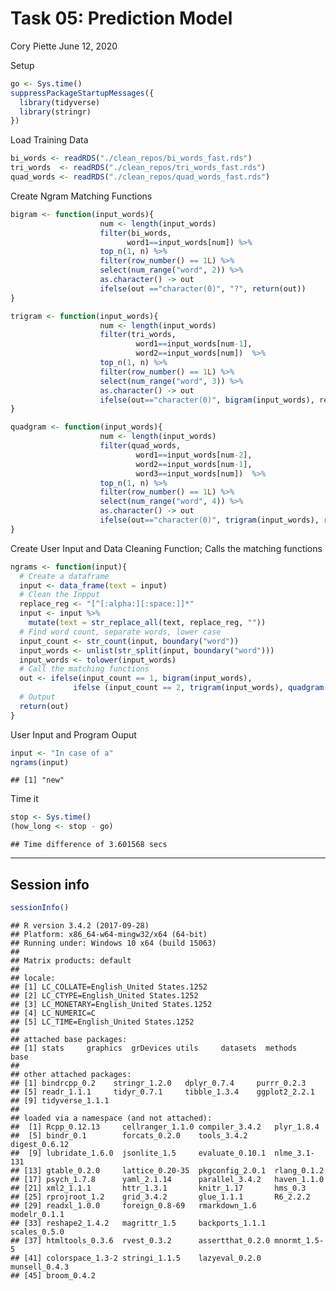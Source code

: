 Task 05: Prediction Model
==============
Cory Piette
June 12, 2020

Setup

``` r
go <- Sys.time()
suppressPackageStartupMessages({
  library(tidyverse)
  library(stringr)
})
```

Load Training Data

``` r
bi_words <- readRDS("./clean_repos/bi_words_fast.rds")
tri_words  <- readRDS("./clean_repos/tri_words_fast.rds")
quad_words <- readRDS("./clean_repos/quad_words_fast.rds")
```

Create Ngram Matching Functions

``` r
bigram <- function(input_words){
                    num <- length(input_words)
                    filter(bi_words, 
                          word1==input_words[num]) %>% 
                    top_n(1, n) %>%
                    filter(row_number() == 1L) %>%
                    select(num_range("word", 2)) %>%
                    as.character() -> out
                    ifelse(out =="character(0)", "?", return(out))
}

trigram <- function(input_words){
                    num <- length(input_words)
                    filter(tri_words, 
                            word1==input_words[num-1], 
                            word2==input_words[num])  %>% 
                    top_n(1, n) %>%
                    filter(row_number() == 1L) %>%
                    select(num_range("word", 3)) %>%
                    as.character() -> out
                    ifelse(out=="character(0)", bigram(input_words), return(out))
}

quadgram <- function(input_words){
                    num <- length(input_words)
                    filter(quad_words, 
                            word1==input_words[num-2], 
                            word2==input_words[num-1], 
                            word3==input_words[num])  %>% 
                    top_n(1, n) %>%
                    filter(row_number() == 1L) %>%
                    select(num_range("word", 4)) %>%
                    as.character() -> out
                    ifelse(out=="character(0)", trigram(input_words), return(out))
}
```

Create User Input and Data Cleaning Function; Calls the matching functions

``` r
ngrams <- function(input){
  # Create a dataframe
  input <- data_frame(text = input)
  # Clean the Inpput
  replace_reg <- "[^[:alpha:][:space:]]*"
  input <- input %>%
    mutate(text = str_replace_all(text, replace_reg, ""))
  # Find word count, separate words, lower case
  input_count <- str_count(input, boundary("word"))
  input_words <- unlist(str_split(input, boundary("word")))
  input_words <- tolower(input_words)
  # Call the matching functions
  out <- ifelse(input_count == 1, bigram(input_words), 
              ifelse (input_count == 2, trigram(input_words), quadgram(input_words)))
  # Output
  return(out)
}
```

User Input and Program Ouput

``` r
input <- "In case of a"
ngrams(input)
```

    ## [1] "new"

Time it

``` r
stop <- Sys.time()
(how_long <- stop - go)
```

    ## Time difference of 3.601568 secs

------------------------------------------------------------------------

Session info
------------

``` r
sessionInfo()
```

    ## R version 3.4.2 (2017-09-28)
    ## Platform: x86_64-w64-mingw32/x64 (64-bit)
    ## Running under: Windows 10 x64 (build 15063)
    ## 
    ## Matrix products: default
    ## 
    ## locale:
    ## [1] LC_COLLATE=English_United States.1252 
    ## [2] LC_CTYPE=English_United States.1252   
    ## [3] LC_MONETARY=English_United States.1252
    ## [4] LC_NUMERIC=C                          
    ## [5] LC_TIME=English_United States.1252    
    ## 
    ## attached base packages:
    ## [1] stats     graphics  grDevices utils     datasets  methods   base     
    ## 
    ## other attached packages:
    ## [1] bindrcpp_0.2    stringr_1.2.0   dplyr_0.7.4     purrr_0.2.3    
    ## [5] readr_1.1.1     tidyr_0.7.1     tibble_1.3.4    ggplot2_2.2.1  
    ## [9] tidyverse_1.1.1
    ## 
    ## loaded via a namespace (and not attached):
    ##  [1] Rcpp_0.12.13     cellranger_1.1.0 compiler_3.4.2   plyr_1.8.4      
    ##  [5] bindr_0.1        forcats_0.2.0    tools_3.4.2      digest_0.6.12   
    ##  [9] lubridate_1.6.0  jsonlite_1.5     evaluate_0.10.1  nlme_3.1-131    
    ## [13] gtable_0.2.0     lattice_0.20-35  pkgconfig_2.0.1  rlang_0.1.2     
    ## [17] psych_1.7.8      yaml_2.1.14      parallel_3.4.2   haven_1.1.0     
    ## [21] xml2_1.1.1       httr_1.3.1       knitr_1.17       hms_0.3         
    ## [25] rprojroot_1.2    grid_3.4.2       glue_1.1.1       R6_2.2.2        
    ## [29] readxl_1.0.0     foreign_0.8-69   rmarkdown_1.6    modelr_0.1.1    
    ## [33] reshape2_1.4.2   magrittr_1.5     backports_1.1.1  scales_0.5.0    
    ## [37] htmltools_0.3.6  rvest_0.3.2      assertthat_0.2.0 mnormt_1.5-5    
    ## [41] colorspace_1.3-2 stringi_1.1.5    lazyeval_0.2.0   munsell_0.4.3   
    ## [45] broom_0.4.2
